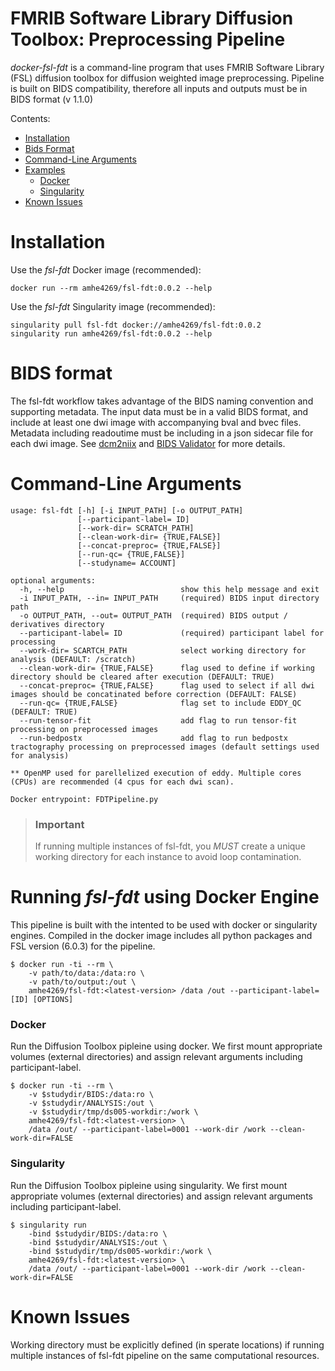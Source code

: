 # FMRIB Software Library Diffusion Toolbox: Preprocessing Pipeline

_docker-fsl-fdt_ is a command-line program that uses FMRIB Software Library (FSL) diffusion toolbox for diffusion weighted image preprocessing. Pipeline is built on BIDS compatibility, therefore all inputs and outputs must be in BIDS format (v 1.1.0)

Contents:
  - [Installation](#installation)
  - [Bids Format](#bids-format)
  - [Command-Line Arguments](#command-line-arguments)
  - [Examples](#docker-examples)
    - [Docker](#docker)
    - [Singularity](#singularity)
- [Known Issues](#known-issues)

# Installation

Use the _fsl-fdt_ Docker image (recommended):

```shell
docker run --rm amhe4269/fsl-fdt:0.0.2 --help
```

Use the _fsl-fdt_ Singularity image (recommended):

```shell
singularity pull fsl-fdt docker://amhe4269/fsl-fdt:0.0.2
singularity run amhe4269/fsl-fdt:0.0.2 --help
```
# BIDS format
The fsl-fdt workflow takes advantage of the BIDS naming convention and supporting metadata. The input data must be in a valid BIDS format, and include at least one dwi image with accompanying bval and bvec files. Metadata including readoutime must be including in a json sidecar file for each dwi image. See [dcm2niix](https://github.com/rordenlab/dcm2niix) and [BIDS Validator](https://bids-standard.github.io/bids-validator/) for more details. 

# Command-Line Arguments

```
usage: fsl-fdt [-h] [-i INPUT_PATH] [-o OUTPUT_PATH]
               [--participant-label= ID]
               [--work-dir= SCRATCH_PATH]
               [--clean-work-dir= {TRUE,FALSE}]
               [--concat-preproc= {TRUE,FALSE}]
               [--run-qc= {TRUE,FALSE}]
               [--studyname= ACCOUNT]

optional arguments:
  -h, --help                          show this help message and exit
  -i INPUT_PATH, --in= INPUT_PATH     (required) BIDS input directory path
  -o OUTPUT_PATH, --out= OUTPUT_PATH  (required) BIDS output / derivatives directory 
  --participant-label= ID             (required) participant label for processing
  --work-dir= SCARTCH_PATH            select working directory for analysis (DEFAULT: /scratch)
  --clean-work-dir= {TRUE,FALSE}      flag used to define if working directory should be cleared after execution (DEFAULT: TRUE)
  --concat-preproc= {TRUE,FALSE}      flag used to select if all dwi images should be concatinated before correction (DEFAULT: FALSE)
  --run-qc= {TRUE,FALSE}              flag set to include EDDY_QC (DEFAULT: TRUE)
  --run-tensor-fit                    add flag to run tensor-fit processing on preprocessed images
  --run-bedpostx                      add flag to run bedpostx tractography processing on preprocessed images (default settings used for analysis)
  
** OpenMP used for parellelized execution of eddy. Multiple cores (CPUs) are recommended (4 cpus for each dwi scan).

Docker entrypoint: FDTPipeline.py
```
> ### Important
> If running multiple instances of fsl-fdt, you _MUST_ create a unique working directory for each instance to avoid loop contamination.

# Running _fsl-fdt_ using Docker Engine
This pipeline is built with the intented to be used with docker or singularity engines. Compiled in the docker image includes all python packages and FSL version (6.0.3) for the pipeline.
```shell
$ docker run -ti --rm \
    -v path/to/data:/data:ro \
    -v path/to/output:/out \
    amhe4269/fsl-fdt:<latest-version> /data /out --participant-label=[ID] [OPTIONS] 
```

### Docker
Run the Diffusion Toolbox pipleine using docker. We first mount appropriate volumes (external directories) and assign relevant arguments including participant-label.
```shell
$ docker run -ti --rm \
    -v $studydir/BIDS:/data:ro \
    -v $studydir/ANALYSIS:/out \
    -v $studydir/tmp/ds005-workdir:/work \
    amhe4269/fsl-fdt:<latest-version> \
    /data /out/ --participant-label=0001 --work-dir /work --clean-work-dir=FALSE
```

### Singularity
Run the Diffusion Toolbox pipleine using singularity. We first mount appropriate volumes (external directories) and assign relevant arguments including participant-label.
```shell
$ singularity run 
    -bind $studydir/BIDS:/data:ro \
    -bind $studydir/ANALYSIS:/out \
    -bind $studydir/tmp/ds005-workdir:/work \
    amhe4269/fsl-fdt:<latest-version> \
    /data /out/ --participant-label=0001 --work-dir /work --clean-work-dir=FALSE
```

# Known Issues
Working directory must be explicitly defined (in sperate locations) if running multiple instances of fsl-fdt pipeline on the same computational resources.

